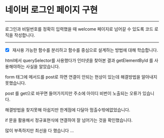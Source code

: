 # 네이버 로그인 페이지 구현

---

로그인과 비밀번호를 정확히 입력했을 때 welcome 페이지로 넘어갈 수 있도록 코드 로직을 작성합니다.

---

-   [x] 재사용 가능한 함수를 분리하고 함수를 중심으로 설계하는 방법에 대해 학습합니다.

html에서 querySelector를 사용했다가 인터넷을 찾아본 결과 getElementById 를 사용해야하는 사실을 알았습니다.

form 태그에 메서드를 post로 하면 연결이 안되는 현상이 있는데 해결방법을 알아내지 못했습니다.

post 를 get으로 바꾸면 들어가지지만 주소에 아이디 비번이 노출되는 오류가 있습니다.

해결방법을 찾지못해 아쉽지만 한계점에 다달아 멈출수밖에없었습니다.

if 문을 활용해서 정규표현식에 연결하여 잘 넘어가는 것을 확인했습니다.

많이 부족하지만 최선을 다 했습니다 ...
